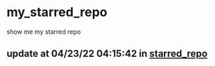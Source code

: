 # my_starred_repo
show me my starred repo

update at 04/23/22 04:15:42 in [starred_repo](./index.html)
---

